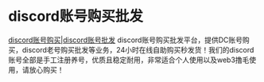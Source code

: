 # discord账号购买批发
[discord账号购买|discord账号批发](https://haoduozh.com/)
discord账号购买批发平台，提供DC账号购买，discord老号购买批发等业务，24小时在线自助购买秒发货！我们的discord账号全部是手工注册养号，优质且稳定耐用，非常适合个人使用以及web3撸毛使用，请放心购买！
